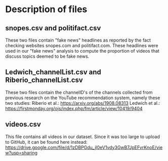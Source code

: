 # Description of files

## snopes.csv and politifact.csv
These two files contain "fake news" headlines as reported by the fact checking websites snopes.com and politifact.com. These headlines were used in our "fake news" analysis to compute the proportion of videos that discuss topics deemed to be fake news.

## Ledwich_channelList.csv and Riberio_channelList.csv
These two files contain the channelID's of the channels collected from previous research on the YouTube recommendation system, namely these two studies:
Riberio et al.: https://arxiv.org/abs/1908.08313
Ledwich et al.: https://firstmonday.org/ojs/index.php/fm/article/view/10419/9404

## videos.csv
This file contains all videos in our dataset. Since it was too large to upload to GitHub, it can be found here instead: https://drive.google.com/file/d/1zDBPGdu_jl0eV1vdy3GwB7JpEFvrKnoE/view?usp=sharing
